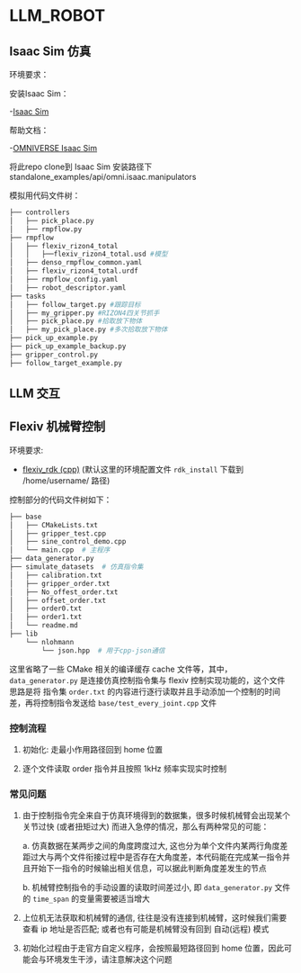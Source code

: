 # LLM_ROBOT

## Isaac Sim 仿真

环境要求：

安装Isaac Sim：

-[Isaac Sim](https://developer.nvidia.com/isaac/sim)

帮助文档：

-[OMNIVERSE Isaac Sim](https://docs.omniverse.nvidia.com/isaacsim/latest/overview.html)

将此repo clone到 Isaac Sim 安装路径下standalone_examples/api/omni.isaac.manipulators

模拟用代码文件树：
``` bash
├── controllers
│   ├── pick_place.py
│   ├── rmpflow.py
├── rmpflow
│   ├── flexiv_rizon4_total
│   │   ├──flexiv_rizon4_total.usd #模型 
│   ├── denso_rmpflow_common.yaml
│   ├── flexiv_rizon4_total.urdf
│   ├── rmpflow_config.yaml
│   ├── robot_descriptor.yaml
├── tasks  
│   ├── follow_target.py #跟踪目标
│   ├── my_gripper.py #RIZON4四关节抓手
│   ├── pick_place.py #拾取放下物体
│   ├── my_pick_place.py #多次拾取放下物体
├── pick_up_example.py
├── pick_up_example_backup.py
├── gripper_control.py
├── follow_target_example.py

```

## LLM 交互

## Flexiv 机械臂控制

环境要求:

- [flexiv_rdk (cpp)](https://rdk.flexiv.com/api/index.html) (默认这里的环境配置文件 `rdk_install` 下载到 /home/username/ 路径)

控制部分的代码文件树如下：

``` bash
├── base
│   ├── CMakeLists.txt
│   ├── gripper_test.cpp
│   ├── sine_control_demo.cpp
│   └── main.cpp  # 主程序
├── data_generator.py
├── simulate_datasets  # 仿真指令集
│   ├── calibration.txt
│   ├── gripper_order.txt
│   ├── No_offest_order.txt
│   ├── offset_order.txt
│   ├── order0.txt
│   ├── order1.txt
│   └── readme.md
├── lib
    └── nlohmann
        └── json.hpp  # 用于cpp-json通信

```

这里省略了一些 CMake 相关的编译缓存 cache 文件等，其中，`data_generator.py` 是连接仿真控制指令集与 flexiv 控制实现功能的，这个文件思路是将 指令集 `order.txt` 的内容进行逐行读取并且手动添加一个控制的时间差，再将控制指令发送给 `base/test_every_joint.cpp` 文件

### 控制流程

1. 初始化: 走最小作用路径回到 home 位置

2. 逐个文件读取 order 指令并且按照 1kHz 频率实现实时控制

### 常见问题

1. 由于控制指令完全来自于仿真环境得到的数据集，很多时候机械臂会出现某个关节过快 (或者扭矩过大) 而进入急停的情况，那么有两种常见的可能：

    a. 仿真数据在某两步之间的角度跨度过大, 这也分为单个文件内某两行角度差距过大与两个文件衔接过程中是否存在大角度差，本代码能在完成某一指令并且开始下一指令的时候输出相关信息，可以据此判断角度差发生的节点

    b. 机械臂控制指令的手动设置的读取时间差过小, 即 `data_generator.py` 文件的 `time_span` 的变量需要被适当增大

2. 上位机无法获取和机械臂的通信, 往往是没有连接到机械臂，这时候我们需要查看 ip 地址是否匹配; 或者也有可能是机械臂没有回到 自动(远程) 模式

3. 初始化过程由于走官方自定义程序，会按照最短路径回到 home 位置，因此可能会与环境发生干涉，请注意解决这个问题
